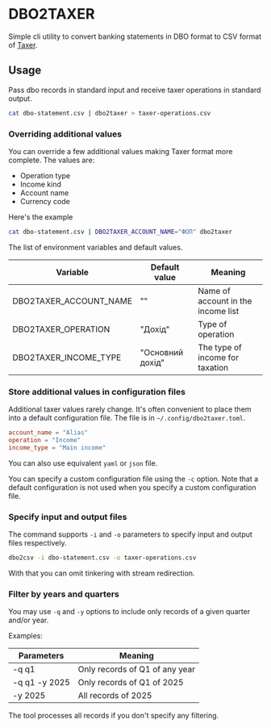 # DBO2TAXER

Simple cli utility to convert banking statements in DBO format to CSV format of [Taxer](https://taxer.ua).

## Usage

Pass dbo records in standard input and receive taxer operations in standard output.

```bash
cat dbo-statement.csv | dbo2taxer > taxer-operations.csv
```

### Overriding additional values

You can override a few additional values making Taxer format more complete.
The values are:

- Operation type
- Income kind
- Account name
- Currency code

Here's the example

```bash
cat dbo-statement.csv | DBO2TAXER_ACCOUNT_NAME="ФОП" dbo2taxer
```

The list of environment variables and default values.

| Variable               | Default value    | Meaning                            |
| ---------------------- | ---------------- | ---------------------------------- |
| DBO2TAXER_ACCOUNT_NAME | ""               | Name of account in the income list |
| DBO2TAXER_OPERATION    | "Дохід"          | Type of operation                  |
| DBO2TAXER_INCOME_TYPE  | "Основний дохід" | The type of income for taxation    |

### Store additional values in configuration files

Additional taxer values rarely change. It's often convenient to place them into a default configuration file. The file is in `~/.config/dbo2taxer.toml`.

```toml
account_name = "Alias"
operation = "Income"
income_type = "Main income"
```

You can also use equivalent `yaml` or `json` file.

You can specify a custom configuration file using the `-c` option. Note that a default configuration is not used when you specify a custom configuration file.

### Specify input and output files

The command supports `-i` and `-o` parameters to specify input and output files respectively.

```bash
dbo2csv -i dbo-statement.csv -o taxer-operations.csv
```

With that you can omit tinkering with stream redirection.

### Filter by years and quarters

You may use `-q` and `-y` options to include only records of a given quarter and/or year.

Examples:

| Parameters    | Meaning                        |
| ------------- | ------------------------------ |
| -q q1         | Only records of Q1 of any year |
| -q q1 -y 2025 | Only records of Q1 of 2025     |
| -y 2025       | All records of 2025            |

The tool processes all records if you don't specify any filtering.
